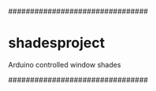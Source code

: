 ################################
# shadesproject #
Arduino controlled window shades    

################################
